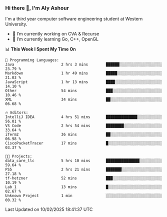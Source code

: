 ### Hi there 👋, I'm Aly Ashour
I'm a third year computer software engineering student at Western University.

- 🔭 I’m currently working on CVA & Recurse
- 🌱 I’m currently learning Go, C++, OpenGL

<!--START_SECTION:waka-->
📊 **This Week I Spent My Time On** 

```text
💬 Programming Languages: 
Java                     2 hrs 3 mins        ██████░░░░░░░░░░░░░░░░░░░   23.79 % 
Markdown                 1 hr 49 mins        █████░░░░░░░░░░░░░░░░░░░░   21.03 % 
JavaScript               1 hr 13 mins        ████░░░░░░░░░░░░░░░░░░░░░   14.10 % 
Other                    54 mins             ███░░░░░░░░░░░░░░░░░░░░░░   10.46 % 
XML                      34 mins             ██░░░░░░░░░░░░░░░░░░░░░░░   06.68 % 

🔥 Editors: 
IntelliJ IDEA            4 hrs 51 mins       ██████████████░░░░░░░░░░░   56.01 % 
VS Code                  2 hrs 54 mins       ████████░░░░░░░░░░░░░░░░░   33.64 % 
iTerm2                   36 mins             ██░░░░░░░░░░░░░░░░░░░░░░░   06.98 % 
CiscoPacketTracer        17 mins             █░░░░░░░░░░░░░░░░░░░░░░░░   03.37 % 

🐱‍💻 Projects: 
data_care_llc            5 hrs 10 mins       ███████████████░░░░░░░░░░   59.64 % 
PS5                      2 hrs 21 mins       ███████░░░░░░░░░░░░░░░░░░   27.18 % 
tf-hetzner               52 mins             ███░░░░░░░░░░░░░░░░░░░░░░   10.19 % 
Lab 1                    13 mins             █░░░░░░░░░░░░░░░░░░░░░░░░   02.67 % 
Unknown Project          1 min               ░░░░░░░░░░░░░░░░░░░░░░░░░   00.32 % 
```


 Last Updated on 10/02/2025 18:41:37 UTC
<!--END_SECTION:waka-->
